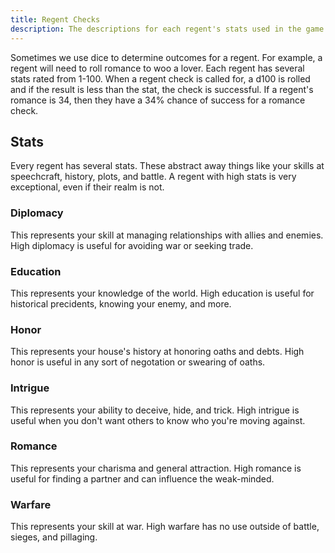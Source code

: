 ```yaml
---
title: Regent Checks
description: The descriptions for each regent's stats used in the game.
---
```


Sometimes we use dice to determine outcomes for a regent. For example, a regent will need to roll romance to woo a lover. Each regent has several stats rated from 1-100. When a regent check is called for, a d100 is rolled and if the result is less than the stat, the check is successful. If a regent's romance is 34, then they have a 34% chance of success for a romance check.

## Stats
Every regent has several stats. These abstract away things like your skills at speechcraft, history, plots, and battle. A regent with high stats is very exceptional, even if their realm is not.

### Diplomacy
This represents your skill at managing relationships with allies and enemies. High diplomacy is useful for avoiding war or seeking trade.

### Education
This represents your knowledge of the world. High education is useful for historical precidents, knowing your enemy, and more.

### Honor
This represents your house's history at honoring oaths and debts. High honor is useful in any sort of negotation or swearing of oaths.

### Intrigue
This represents your ability to deceive, hide, and trick. High intrigue is useful when you don't want others to know who you're moving against.

### Romance
This represents your charisma and general attraction. High romance is useful for finding a partner and can influence the weak-minded.

### Warfare
This represents your skill at war. High warfare has no use outside of battle, sieges, and pillaging.